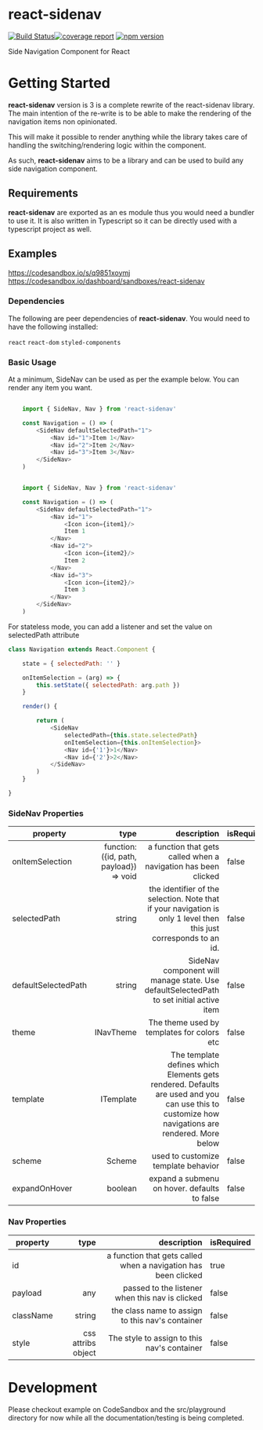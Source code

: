 # react-sidenav

[![Build Status](https://gitlab.com/wmira/react-sidenav/badges/master/build.svg)](https://gitlab.com/wmira/react-sidenav/pipelines)[![coverage report](https://gitlab.com/wmira/react-sidenav/badges/master/coverage.svg)](https://gitlab.com/wmira/react-sidenav/commits/master)
[![npm version](https://badge.fury.io/js/react-sidenav.svg)](https://badge.fury.io/js/react-sidenav)

Side Navigation Component for React

# Getting Started

**react-sidenav** version is 3 is a complete rewrite of the react-sidenav library. The main intention
of the re-write is to be able to make the rendering of the navigation items non opinionated.

This will make it possible to render anything while the library takes care of handling the switching/rendering
logic within the component.

As such, **react-sidenav** aims to be a  library and can be used to build any side navigation component.

## Requirements

**react-sidenav** are exported as an es module thus you would need a bundler to use it. It is also written in
Typescript so it can be directly used with a typescript project as well.

## Examples

https://codesandbox.io/s/q9851xoymj
https://codesandbox.io/dashboard/sandboxes/react-sidenav


### Dependencies

The following are peer dependencies of **react-sidenav**. You would need to have the following installed:

```react```
```react-dom```
```styled-components```

### Basic Usage 

At a minimum, SideNav can be used as per the example below. You can render any item you want.

```javascript

    import { SideNav, Nav } from 'react-sidenav'

    const Navigation = () => (
        <SideNav defaultSelectedPath="1">
            <Nav id="1">Item 1</Nav>
            <Nav id="2">Item 2</Nav>
            <Nav id="3">Item 3</Nav>
        </SideNav>
    )

```

```javascript

    import { SideNav, Nav } from 'react-sidenav'

    const Navigation = () => (
        <SideNav defaultSelectedPath="1">
            <Nav id="1">
                <Icon icon={item1}/>
                Item 1
            </Nav>
            <Nav id="2">
                <Icon icon={item2}/>
                Item 2
            </Nav>
            <Nav id="3">
                <Icon icon={item2}/>
                Item 3
            </Nav>
        </SideNav>
    )

```

For stateless mode, you can add a listener and set the value on selectedPath attribute

```javascript
class Navigation extends React.Component {

    state = { selectedPath: '' }

    onItemSelection = (arg) => {
        this.setState({ selectedPath: arg.path })
    }

    render() {

        return (
            <SideNav 
                selectedPath={this.state.selectedPath} 
                onItemSelection={this.onItemSelection}>
                <Nav id={'1'}>1</Nav>
                <Nav id={'2'}>2</Nav>
            </SideNav>
        )
    }

}

```

### SideNav Properties

| property   |      type      |  description |  isRequired |
|------------|-------------:|------:|-----------------------|
| onItemSelection | function: ({id, path, payload}) => void | a function that gets called when a navigation has been clicked | false |
| selectedPath | string | the identifier of the selection. Note that if your navigation is only 1 level then this just corresponds to an id.  | false |
| defaultSelectedPath | string | SideNav component will manage state. Use defaultSelectedPath to set initial active item | false |
| theme | INavTheme | The theme used by templates for colors etc | false |
| template | ITemplate | The template defines which Elements gets rendered. Defaults are used and you can use this to customize how navigations are rendered. More below | false |
| scheme | Scheme | used to customize template behavior | false |
| expandOnHover | boolean | expand a submenu on hover. defaults to false | false |


### Nav Properties

| property   |      type      |  description |  isRequired |
|------------|-------------:|------:|-----------------------|
| id | | a function that gets called when a navigation has been clicked | true |
| payload | any | passed to the listener when this nav is clicked  | false |
| className | string | the class name to assign to this nav's container | false |
| style | css attribs object | The style to assign to this nav's container | false |


# Development

Please checkout example on CodeSandbox and the src/playground directory for now while
all the documentation/testing is being completed.
